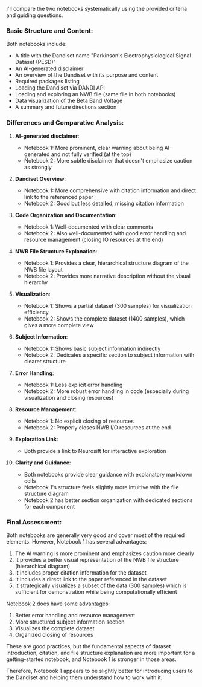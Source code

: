 I'll compare the two notebooks systematically using the provided criteria and guiding questions.

### Basic Structure and Content:

Both notebooks include:
- A title with the Dandiset name "Parkinson's Electrophysiological Signal Dataset (PESD)"
- An AI-generated disclaimer
- An overview of the Dandiset with its purpose and content
- Required packages listing
- Loading the Dandiset via DANDI API
- Loading and exploring an NWB file (same file in both notebooks)
- Data visualization of the Beta Band Voltage
- A summary and future directions section

### Differences and Comparative Analysis:

1. **AI-generated disclaimer**:
   - Notebook 1: More prominent, clear warning about being AI-generated and not fully verified (at the top)
   - Notebook 2: More subtle disclaimer that doesn't emphasize caution as strongly

2. **Dandiset Overview**:
   - Notebook 1: More comprehensive with citation information and direct link to the referenced paper
   - Notebook 2: Good but less detailed, missing citation information

3. **Code Organization and Documentation**:
   - Notebook 1: Well-documented with clear comments
   - Notebook 2: Also well-documented with good error handling and resource management (closing IO resources at the end)

4. **NWB File Structure Explanation**:
   - Notebook 1: Provides a clear, hierarchical structure diagram of the NWB file layout
   - Notebook 2: Provides more narrative description without the visual hierarchy

5. **Visualization**:
   - Notebook 1: Shows a partial dataset (300 samples) for visualization efficiency
   - Notebook 2: Shows the complete dataset (1400 samples), which gives a more complete view

6. **Subject Information**:
   - Notebook 1: Shows basic subject information indirectly
   - Notebook 2: Dedicates a specific section to subject information with clearer structure

7. **Error Handling**:
   - Notebook 1: Less explicit error handling
   - Notebook 2: More robust error handling in code (especially during visualization and closing resources)

8. **Resource Management**:
   - Notebook 1: No explicit closing of resources
   - Notebook 2: Properly closes NWB I/O resources at the end

9. **Exploration Link**:
   - Both provide a link to Neurosift for interactive exploration

10. **Clarity and Guidance**:
    - Both notebooks provide clear guidance with explanatory markdown cells
    - Notebook 1's structure feels slightly more intuitive with the file structure diagram
    - Notebook 2 has better section organization with dedicated sections for each component

### Final Assessment:

Both notebooks are generally very good and cover most of the required elements. However, Notebook 1 has several advantages:

1. The AI warning is more prominent and emphasizes caution more clearly
2. It provides a better visual representation of the NWB file structure (hierarchical diagram)
3. It includes proper citation information for the dataset
4. It includes a direct link to the paper referenced in the dataset
5. It strategically visualizes a subset of the data (300 samples) which is sufficient for demonstration while being computationally efficient

Notebook 2 does have some advantages:
1. Better error handling and resource management
2. More structured subject information section
3. Visualizes the complete dataset
4. Organized closing of resources

These are good practices, but the fundamental aspects of dataset introduction, citation, and file structure explanation are more important for a getting-started notebook, and Notebook 1 is stronger in those areas.

Therefore, Notebook 1 appears to be slightly better for introducing users to the Dandiset and helping them understand how to work with it.